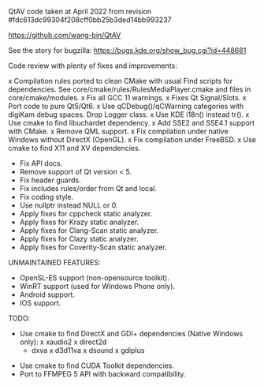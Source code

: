 QtAV code taken at April 2022 from revision #fdc613dc99304f208cff0bb25b3ded14bb993237

https://github.com/wang-bin/QtAV

See the story for bugzilla: https://bugs.kde.org/show_bug.cgi?id=448681

Code review with plenty of fixes and improvements:

x Compilation rules ported to clean CMake with usual Find scripts for dependencies.
  See core/cmake/rules/RulesMediaPlayer.cmake and files in core/cmake/modules.
x Fix all GCC 11 warnings.
x Fixes Qt Signal/Slots.
x Port code to pure Qt5/Qt6.
x Use qCDebug()/qCWarning categories with digiKam debug spaces. Drop Logger class.
x Use KDE i18n() instead tr().
x Use cmake to find libuchardet dependency.
x Add SSE2 and SSE4.1 support with CMake.
x Remove QML support.
x Fix compilation under native Windows without DirectX (OpenGL).
x Fix compilation under FreeBSD.
x Use cmake to find X11 and XV dependencies.
* Fix API docs.
* Remove support of Qt version < 5.
* Fix header guards.
* Fix includes rules/order from Qt and local.
* Fix coding style.
* Use nullptr instead NULL or 0.
* Apply fixes for cppcheck static analyzer.
* Apply fixes for Krazy static analyzer.
* Apply fixes for Clang-Scan static analyzer.
* Apply fixes for Clazy static analyzer.
* Apply fixes for Coverity-Scan static analyzer.

UNMAINTAINED FEATURES:

- OpenSL-ES support (non-opensource toolkit).
- WinRT support (used for Windows Phone only).
- Android support.
- IOS support.

TODO:

* Use cmake to find DirectX and GDI+ dependencies (Native Windows only):
  x xaudio2
  x direct2d
  - dxva
  x d3d11va
  x dsound
  x gdiplus

+ Use cmake to find CUDA Toolkit dependencies.
+ Port to FFMPEG 5 API with backward compatibility.
